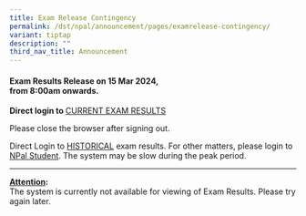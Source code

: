 ```yaml
---
title: Exam Release Contingency
permalink: /dst/npal/announcement/pages/examrelease-contingency/
variant: tiptap
description: ""
third_nav_title: Announcement
---
```

<h4><strong>Exam Results </strong>Release on&nbsp;<strong>15&nbsp;Mar&nbsp;2024,</strong><br>from <strong>8:00am onwards</strong>.</h4>
<p><strong>Direct login to </strong><a href="https://npalstudent.np.edu.sg/psc/student/EMPLOYEE/SA/c/N_XM_CUR_TRM_RSLT.N_XM_CURTRM_RLT_FL.GBL" rel="noopener noreferrer nofollow" target="_blank">CURRENT EXAM RESULTS</a>
</p>
<p>Please close the browser after signing out.</p>
<p></p>
<p>Direct Login to <a href="https://npalstudent.np.edu.sg/psc/student/EMPLOYEE/SA/c/N_SELF_SERVICE.N_SS_EXAM_HIST_FL.GBL" rel="noopener noreferrer nofollow" target="_blank">HISTORICAL</a> exam
results. For other matters, please login to <a href="https://npalstudent.np.edu.sg" rel="noopener noreferrer nofollow" target="_blank">NPal Student</a>. The system may be
slow during the peak period.</p>
<hr>
<p><strong><u>Attention</u>:</strong>
<br>​The system is currently not available for viewing of Exam Results. Please
try again later.</p>
<p></p>